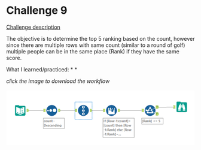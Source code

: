 # Challenge 9

[Challenge description](https://community.alteryx.com/t5/Weekly-Challenges/Challenge-1-Join-to-Range/m-p/36621/highlight/true#M25)

The objective is to determine the top 5 ranking based on the count, however since there are multiple rows with same count (similar to a round of golf) multiple people can be in the same place (Rank) if they have the same score.

What I learned/practiced:
* 
* 

<i>click the image to download the workflow</i><br>
<br>
<a href="challenge_9_solution.yxzp">
<img src="Alteryx Challenge 9.png" alt="Alteryx workflow">
</a>
